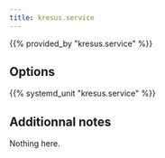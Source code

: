 ```yaml
---
title: kresus.service
---
```


{{% provided_by "kresus.service" %}}

## Options

{{% systemd_unit "kresus.service" %}}

## Additionnal notes

Nothing here.
